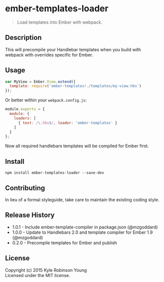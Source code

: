 # ember-templates-loader

> Load templates into Ember with webpack.

## Description

This will precompile your Handlebar templates when you build with webpack with overrides specific for Ember.

## Usage

``` js
var MyView = Ember.View.extend({
  template: require('ember-templates!./templates/my-view.hbs')
});
```

Or better within your `webpack.config.js`:

``` js
module.exports = {
  module: {
    loaders: [
      { test: /\.hbs$/, loader: 'ember-templates' }
    ]
  }
};
```

Now all required handlebars templates will be compiled for Ember first.

## Install

`npm install ember-templates-loader --save-dev`

## Contributing
In lieu of a formal styleguide, take care to maintain the existing coding style.

## Release History
* 1.0.1 - Include ember-template-compiler in package.json (@mzgoddard)
* 1.0.0 - Update to Handlebars 2.0 and template compiler for Ember 1.9 (@mzgoddard)
* 0.2.0 - Precompile templates for Ember and publish

## License
Copyright (c) 2015 Kyle Robinson Young  
Licensed under the MIT license.
